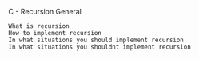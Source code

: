 C - Recursion
General

    What is recursion
    How to implement recursion
    In what situations you should implement recursion
    In what situations you shouldnt implement recursion
